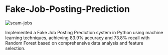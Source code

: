 # Fake-Job-Posting-Prediction

![scam-jobs](https://github.com/ShivaNagaJyothi-Cherukuri/Fake-Job-Posting-Prediction/assets/125705831/054bac22-8d71-4a27-96dd-466b6e5121f7)

Implemented a Fake Job Posting Prediction system in Python using machine learning techniques, achieving 83.9% accuracy and 73.8% recall with Random Forest based on comprehensive data analysis and feature selection.
